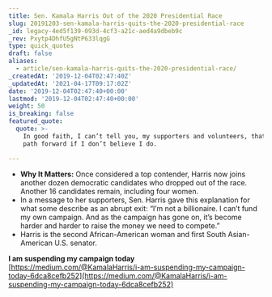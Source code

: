 ```yaml
---
title: Sen. Kamala Harris Out of the 2020 Presidential Race
slug: 20191203-sen-kamala-harris-quits-the-2020-presidential-race
_id: legacy-4ed5f139-093d-4cf3-a21c-aed4a9dbeb9c
_rev: Pxytp4DhfU5gNtP633lqgG
type: quick_quotes
draft: false
aliases:
  - article/sen-kamala-harris-quits-the-2020-presidential-race/
_createdAt: '2019-12-04T02:47:40Z'
_updatedAt: '2021-04-17T09:17:02Z'
date: '2019-12-04T02:47:40+00:00'
lastmod: '2019-12-04T02:47:40+00:00'
weight: 50
is_breaking: false
featured_quote:
  quote: >-
    In good faith, I can’t tell you, my supporters and volunteers, that I have a
    path forward if I don’t believe I do.

---
```

* **Why It Matters:** Once considered a top contender, Harris now joins another dozen democratic candidates who dropped out of the race. Another 16 candidates remain, including four women.
* In a message to her supporters, Sen. Harris gave this explanation for what some describe as an abrupt exit: “I’m not a billionaire. I can’t fund my own campaign. And as the campaign has gone on, it’s become harder and harder to raise the money we need to compete.”
* Harris is the second African-American woman and first South Asian-American U.S. senator.

**I am suspending my campaign today** [https://medium.com/@KamalaHarris/i-am-suspending-my-campaign-today-6dca8cefb252](https://medium.com/@KamalaHarris/i-am-suspending-my-campaign-today-6dca8cefb252)